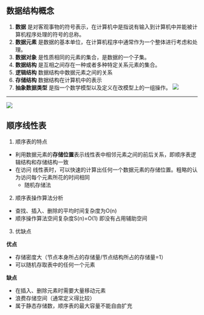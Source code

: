 ## 数据结构概念
1. **数据** 是对客观事物的符号表示，在计算机中是指说有输入到计算机中并能被计算机程序处理的符号的总称。
2. **数据元素** 是数据的基本单位，在计算机程序中通常作为一个整体进行考虑和处理。
3. **数据对象** 是性质相同的元素的集合，是数据的一个子集。
4. **数据结构** 是互相之间存在一种或者多种特定关系元素的集合。
5. **逻辑结构** 数据结构中数据元素之间的关系
6. **存储结构** 数据结构在计算机中的表示
7. **抽象数据类型** 是指一个数学模型以及定义在改模型上的一组操作。
![](https://img2020.cnblogs.com/blog/2023890/202105/2023890-20210513002938789-403061414.png)

---

![](https://img2020.cnblogs.com/blog/2023890/202105/2023890-20210513002946317-298573432.png)

## 顺序线性表
1. 顺序表的特点
- 利用数据元素的**存储位置**表示线性表中相邻元素之间的前后关系，即顺序表逻辑结构和存储结构一致
- 在访问 线性表时，可以快速的计算出任何一个数据元素的存储位置。粗略的认为访问每个元素所花的时间相同
    - 随机存储法
  
2. 顺序表操作算法分析
- 查找、插入、删除的平均时间复杂度为O(n)
- 顺序操作算法空间复杂度S(n)=O(1) 即没有占用辅助空间

3. 优缺点

**优点**
- 存储密度大（节点本身所占的存储量/节点结构所占的存储量=1）
- 可以随机存取表中的任何一个元素

**缺点**
- 在插入、删除元素时需要大量移动元素 
- 浪费存储空间（通常定义得比较）
- 属于静态存储数，顺序表的最大容量不能自由扩充

